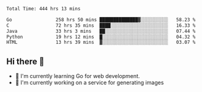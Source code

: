 <!--START_SECTION:waka-->

```txt
Total Time: 444 hrs 13 mins

Go                258 hrs 50 mins ██████████████▓░░░░░░░░░░   58.23 %
C                 72 hrs 35 mins  ████░░░░░░░░░░░░░░░░░░░░░   16.33 %
Java              33 hrs 3 mins   ██░░░░░░░░░░░░░░░░░░░░░░░   07.44 %
Python            19 hrs 12 mins  █░░░░░░░░░░░░░░░░░░░░░░░░   04.32 %
HTML              13 hrs 39 mins  ▓░░░░░░░░░░░░░░░░░░░░░░░░   03.07 %
```

<!--END_SECTION:waka-->

## Hi there 👋
- 🌱 I'm currently learning Go for web development.
- 🔭 I'm currently working on a service for generating images 

<!--
**prorok210/prorok210** is a ✨ _special_ ✨ repository because its `README.md` (this file) appears on your GitHub profile.

Here are some ideas to get you started:

- 🔭 I’m currently working on ...
- 🌱 I’m currently learning ...
- 👯 I’m looking to collaborate on ...
- 🤔 I’m looking for help with ...
- 💬 Ask me about ...
- 📫 How to reach me: ...
- 😄 Pronouns: ...
- ⚡ Fun fact: ...
-->
